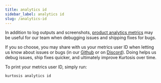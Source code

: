 ```yaml
---
title: analytics id
sidebar_label: analytics id
slug: /analytics-id
---
```


In addition to log outputs and screenshots, [product analytics metrics](../explanations/metrics-philosophy.md) may be useful for our team when debugging issues and shipping fixes for bugs. 

If you so choose, you may share with us your metrics user ID when letting us know about issues or bugs (in our [Github](https://github.com/avenbreaks/xarchon/issues/new/choose) or on [Discord](https://discord.gg/rjkj8m5C)). Doing helps us debug issues, ship fixes quicker, and ultimately improve Kurtosis over time.

To print your metrics user ID, simply run:

```bash
kurtosis analytics id
``` 
